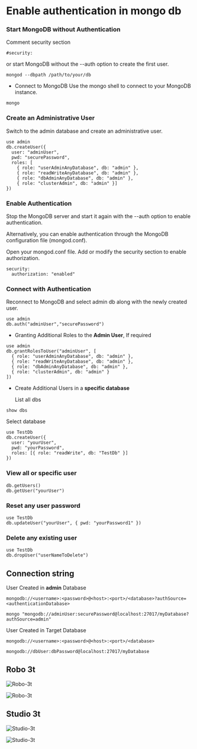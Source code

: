 # Enable authentication in mongo db

### Start MongoDB without Authentication

Comment security section

```
#security:
```

or start MongoDB without the --auth option to create the first user.

```
mongod --dbpath /path/to/your/db
```

- Connect to MongoDB
  Use the mongo shell to connect to your MongoDB instance.

```
mongo
```

### Create an Administrative User

Switch to the admin database and create an administrative user.

```
use admin
db.createUser({
  user: "adminUser",
  pwd: "securePassword",
  roles: [
    { role: "userAdminAnyDatabase", db: "admin" },
    { role: "readWriteAnyDatabase", db: "admin" },
    { role: "dbAdminAnyDatabase", db: "admin" },
    { role: "clusterAdmin", db: "admin" }]
})
```

### Enable Authentication

Stop the MongoDB server and start it again with the --auth option to enable authentication.

Alternatively, you can enable authentication through the MongoDB configuration file (mongod.conf).

Open your mongod.conf file.
Add or modify the security section to enable authorization.

```
security:
  authorization: "enabled"
```

### Connect with Authentication

Reconnect to MongoDB and select admin db along with the newly created user.

```
use admin
db.auth("adminUser","securePassword")
```

- Granting Additional Roles to the **Admin User**, If required

```
use admin
db.grantRolesToUser("adminUser", [
  { role: "userAdminAnyDatabase", db: "admin" },
  { role: "readWriteAnyDatabase", db: "admin" },
  { role: "dbAdminAnyDatabase", db: "admin" },
  { role: "clusterAdmin", db: "admin" }
])
```

- Create Additional Users in a **specific database**

  List all dbs

```
show dbs
```

Select database

```
use TestDb
db.createUser({
  user: "yourUser",
  pwd: "yourPassword",
  roles: [{ role: "readWrite", db: "TestDb" }]
})
```

### View all or specific user

```
db.getUsers()
db.getUser("yourUser")
```

### Reset any user password

```
use TestDb
db.updateUser("yourUser", { pwd: "yourPassword1" })
```

### Delete any existing user

```
use TestDb
db.dropUser("userNameToDelete")
```

## Connection string

User Created in **admin** Database

```
mongodb://<username>:<password>@<host>:<port>/<database>?authSource=<authenticationDatabase>

mongo "mongodb://adminUser:securePassword@localhost:27017/myDatabase?authSource=admin"
```

User Created in Target Database

```
mongodb://<username>:<password>@<host>:<port>/<database>

mongodb://dbUser:dbPassword@localhost:27017/myDatabase
```

## Robo 3t

![Robo-3t](./mongo-auth/robo-3t-1.png)

![Robo-3t](./mongo-auth/robo-3t-2.png)

## Studio 3t

![Studio-3t](./mongo-auth/Studio-3t-1.png)

![Studio-3t](./mongo-auth/Studio-3t-2.png)

